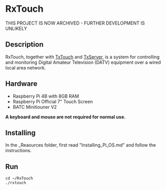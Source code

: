 # RxTouch

THIS PROJECT IS NOW ARCHIVED - FURTHER DEVELOPMENT IS UNLIKELY

## Description
RxTouch, together with [TxTouch](https://github.com/ea7kir/TxTouch) and [TxServer](https://github.com/ea7kir/TxServer), is a system for controlling and monitoring Digital Amateur Television (DATV) equipment over a wired local area network.

## Hardware

- Raspberry Pi 4B with 8GB RAM
- Raspberry Pi Official 7" Touch Screen
- BATC Minitiouner V2

**A keyboard and mouse are not required for normal use.**

## Installing

In the _Reaources folder, first read "Installing_Pi_OS.md" and follow the instructions.

## Run
```
cd ~/RxTouch
./rxtouch
```
